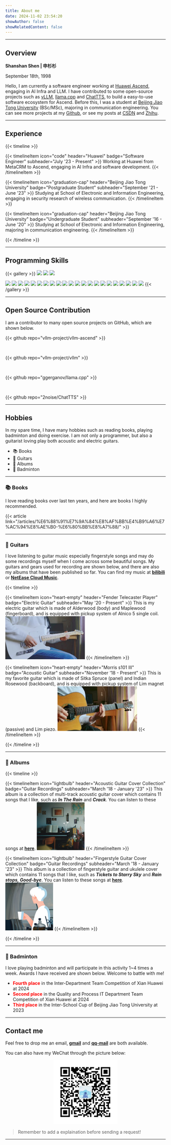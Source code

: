 ```yaml
---
title: About me
date: 2024-11-02 23:54:20
showAuthor: false
showRelatedContent: false
---
```


---

## Overview

**Shanshan Shen | 申杉杉**

September 18th, 1998

<!-- <center>
    <img src="./images/me.jpg" width="180" alt="me">
</center> -->

Hello, I am currently a software engineer working at [Huawei Ascend](https://www.hiascend.com/), engaging in AI Infra and LLM. I have contributed to some open-source projects such as [vLLM](https://github.com/vllm-project/vllm), [llama.cpp](https://github.com/ggerganov/llama.cpp) and [ChatTTS](https://github.com/2noise/ChatTTS), to build a easy-to-use software ecosystem for Ascend. Before this, I was a student at [Beijing Jiao Tong University](https://www.bjtu.edu.cn/) (BSc/MSc), majoring in communication engineering. You can see more projects at my [Github](https://github.com/shen-shanshan), or see my posts at [CSDN](https://blog.csdn.net/weixin_44162047?type=blog) and [Zhihu](https://www.zhihu.com/people/sss-53-26).

---

## Experience

{{< timeline >}}

{{< timelineItem icon="code" header="Huawei" badge="Software Engineer" subheader="July '23 - Present" >}}
Working at Huawei from MetaCRM to Ascend, engaging in AI Infra and software development.
{{< /timelineItem >}}

{{< timelineItem icon="graduation-cap" header="Beijing Jiao Tong University" badge="Postgraduate Student" subheader="September '21 - June '23" >}}
Studying at School of Electronic and Information Engineering, engaging in security research of wireless communication.
{{< /timelineItem >}}

{{< timelineItem icon="graduation-cap" header="Beijing Jiao Tong University" badge="Undergraduate Student" subheader="September '16 - June '20" >}}
Studying at School of Electronic and Information Engineering, majoring in communication engineering.
{{< /timelineItem >}}

{{< /timeline >}}

---

## Programming Skills

{{< gallery >}}
  <img src="https://img.shields.io/badge/-Python-3f3f46?style=flat&logo=Python&logoColor=3776AB" class="grid-w20" />
  <img src="https://img.shields.io/badge/-C++-3f3f46?style=flat&logo=cplusplus&logoColor=00599C" class="grid-w20" />
  <img src="https://img.shields.io/badge/-Html-3f3f46?style=flat&logo=html5&logoColor=E34F26" class="grid-w20" />

  <img src="https://img.shields.io/badge/-Linux-3f3f46?style=flat&logo=Linux&logoColor=FCC624" class="grid-w20" />

  <img src="https://img.shields.io/badge/-PyTorch-3f3f46?style=flat&logo=PyTorch&logoColor=EE4C2C" class="grid-w20" />
  <img src="https://img.shields.io/badge/-Spring-3f3f46?style=flat&logo=spring&logoColor=6DB33F" class="grid-w20" />
  <img src="https://img.shields.io/badge/-SpringBoot-3f3f46?style=flat&logo=springboot&logoColor=6DB33F" class="grid-w20" />
  
  <img src="https://img.shields.io/badge/-MySQL-3f3f46?style=flat&logo=mysql&logoColor=4479A1" class="grid-w20" />
  <img src="https://img.shields.io/badge/-PostgreSQL-3f3f46?style=flat&logo=postgresql&logoColor=4169E1" class="grid-w20" />
  <img src="https://img.shields.io/badge/-Oracle-3f3f46?style=flat&logo=oracle&logoColor=F80000" class="grid-w20" />

  <img src="https://img.shields.io/badge/-Git-3f3f46?style=flat&logo=git&logoColor=F05032" class="grid-w20" />
  <img src="https://img.shields.io/badge/-GitHub-3f3f46?style=flat&logo=github&logoColor=181717" class="grid-w20" />
  <img src="https://img.shields.io/badge/-Gitee-3f3f46?style=flat&logo=gitee&logoColor=C71D23" class="grid-w20" />

  <img src="https://img.shields.io/badge/-Markdown-3f3f46?style=flat&logo=markdown&logoColor=000000" class="grid-w20" />
  <img src="https://img.shields.io/badge/-Vim-3f3f46?style=flat&logo=vim&logoColor=019733" class="grid-w20" />
  <img src="https://img.shields.io/badge/-Docker-3f3f46?style=flat&logo=docker&logoColor=2496ED" class="grid-w20" />
  <img src="https://img.shields.io/badge/-CMake-3f3f46?style=flat&logo=cmake&logoColor=064F8C" class="grid-w20" />
  <img src="https://img.shields.io/badge/-Wireshark-3f3f46?style=flat&logo=wireshark&logoColor=1679A7" class="grid-w20" />
  <img src="https://img.shields.io/badge/-Anaconda-3f3f46?style=flat&logo=anaconda&logoColor=44A833" class="grid-w20" />

  <img src="https://img.shields.io/badge/-IDEA-3f3f46?style=flat&logo=intellijidea&logoColor=000000" class="grid-w20" />
  <img src="https://img.shields.io/badge/-PyCharm-3f3f46?style=flat&logo=pycharm&logoColor=000000" class="grid-w20" />

  <img src="https://img.shields.io/badge/-LeetCode-3f3f46?style=flat&logo=leetcode&logoColor=FFA116" class="grid-w20" />
  <img src="https://img.shields.io/badge/-CSDN-3f3f46?style=flat&logo=csdn&logoColor=FC5531" class="grid-w20" />

  <img src="https://img.shields.io/badge/-Huawei-3f3f46?style=flat&logo=huawei&logoColor=FF0000" class="grid-w20" />
  <img src="https://img.shields.io/badge/-IEEE-3f3f46?style=flat&logo=ieee&logoColor=00629B" class="grid-w20" />
{{< /gallery >}}

<!--
模板：<img src="https://img.shields.io/badge/-...-3f3f46?style=flat&logo=...&logoColor=..." class="grid-w20" />
-->

---

## Open Source Contribution

I am a contributor to many open source projects on GitHub, which are shown below.

{{< github repo="vllm-project/vllm-ascend" >}}

<br>

{{< github repo="vllm-project/vllm" >}}

<br>

{{< github repo="ggerganov/llama.cpp" >}}

<br>

{{< github repo="2noise/ChatTTS" >}}

---

## Hobbies

In my spare time, I have many hobbies such as reading books, playing badminton and doing exercise. I am not only a programmer, but also a guitarist loving play both acoustic and electric guitars.

- 📚 Books
- 🎸 Guitars
- 🎵 Albums
- 🏸 Badminton

---

### 📚 Books

I love reading books over last ten years, and here are books I highly recommended.

{{< article link="/articles/%E6%88%91%E7%9A%84%E8%AF%BB%E4%B9%A6%E7%AC%94%E8%AE%B0-%E6%80%BB%E8%A7%88/" >}}

---

### 🎸 Guitars

I love listening to guitar music especially fingerstyle songs and may do some recordings myself when I come across some beautiful songs. My guitars and gears used for recording are shown below, and there are also my albums that have been published so far. You can find my music at <b><a href="https://space.bilibili.com/14112152">bilibili</a></b> or <b><a href="https://music.163.com/#/artist?id=62054947">NetEase Cloud Music</a></b>.

{{< timeline >}}

{{< timelineItem icon="heart-empty" header="Fender Telecaster Player" badge="Electric Guitar" subheader="May '20 - Present" >}}
This is my electric guitar which is made of Alderwood (body) and Maplewood (fingerboard), and is equipped with pickup system of Alnico 5 single coil.
<img src="./images/guitar2.jpg" width="250" alt="guitar2">
{{< /timelineItem >}}

{{< timelineItem icon="heart-empty" header="Morris s101 Ⅲ" badge="Acoustic Guitar" subheader="November '18 - Present" >}}
This is my favorite guitar which is made of Sitka Spruce (panel) and Indian Rosewood (backboard), and is equipped with pickup system of Lim magnet (passive) and Lim piezo.
<img src="./images/guitar1.jpg" width="250" alt="guitar1">
{{< /timelineItem >}}

{{< /timeline >}}

<!-- ---

**Other recording gears I used:**

| Gears | My Choice |
|:---------|:----------|
| Mic | AKG C3000 |
| Preamp | Lim |
| Audio Card | Yamaha UR242 |
| DAW | Studio One |
| Plugins | Bias fx2 / Ozone / Lexicon / Waves / Slate Digital / Raum |
| Video Editing | Video Studio Pro 2019 | -->

---

### 🎵 Albums

<!-- **I have published 2 albums so far:** -->

{{< timeline >}}

{{< timelineItem icon="lightbulb" header="Acoustic Guitar Cover Collection" badge="Guitar Recordings" subheader="March '18 - January '23" >}}
This album is a collection of multi-track acoustic guitar cover which contains 11 songs that I like, such as <b><i>In The Rain</i></b> and <b><i>Crack</i></b>. You can listen to these songs at <b><a href="https://music.163.com/#/album?id=197408623">here</a></b>.
<img src="./images/album1.png" width="150" alt="album1">
{{< /timelineItem >}}

{{< timelineItem icon="lightbulb" header="Fingerstyle Guitar Cover Collection" badge="Guitar Recordings" subheader="March '18 - January '23" >}}
This album is a collection of fingerstyle guitar and ukulele cover which contains 11 songs that I like, such as <b><i>Tickets to Starry Sky</i></b> and <b><i>Rain stops, Good-bye</i></b>. You can listen to these songs at <b><a href="https://music.163.com/#/album?id=197653151">here</a></b>.
<img src="./images/album2.png" width="150" alt="album2">
{{< /timelineItem >}}

{{< /timeline >}}

---

### 🏸 Badminton

I love playing badminton and will participate in this activity 1~4 times a week. Awards I have received are shown below. Welcome to battle with me!

- <b><font color="#ff0000">Fourth place</font></b> in the Inter-Department Team Competition of Xian Huawei at 2024
- <b><font color="#ff0000">Second place</font></b> in the Quality and Process IT Department Team Competition of Xian Huawei at 2024
- <b><font color="#ff0000">Third place</font></b> in the Inter-School Cup of Beijing Jiao Tong University at 2023

---

## Contact me

<p>Feel free to drop me an email, <b><a href="shanshanshen333@gmail.com">gmail</a></b> and <b><a href="467638484@qq.com">qq-mail</a></b> are both available.</p>

You can also have my WeChat through the picture below:

<center>
    <img src="./images/WeChat.png" width="200" alt="WeChat">
</center>

> Remember to add a explaination before sending a request!

---
